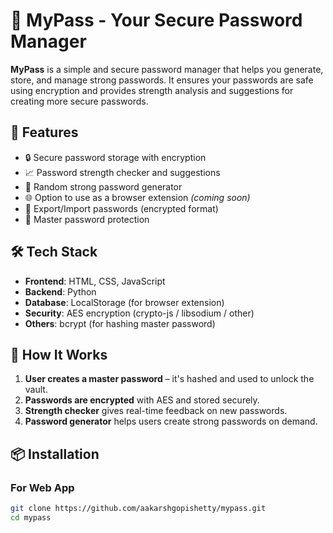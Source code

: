 # 🔐 MyPass - Your Secure Password Manager

**MyPass** is a simple and secure password manager that helps you generate, store, and manage strong passwords. It ensures your passwords are safe using encryption and provides strength analysis and suggestions for creating more secure passwords.

## 🚀 Features

- 🔒 Secure password storage with encryption
- 📈 Password strength checker and suggestions
- 🔑 Random strong password generator
- 🌐 Option to use as a browser extension *(coming soon)*
- 📁 Export/Import passwords (encrypted format)
- 🔐 Master password protection

## 🛠️ Tech Stack

- **Frontend**: HTML, CSS, JavaScript
- **Backend**: Python
- **Database**: LocalStorage (for browser extension)
- **Security**: AES encryption (crypto-js / libsodium / other)
- **Others**: bcrypt (for hashing master password)


## 🧠 How It Works

1. **User creates a master password** – it's hashed and used to unlock the vault.
2. **Passwords are encrypted** with AES and stored securely.
3. **Strength checker** gives real-time feedback on new passwords.
4. **Password generator** helps users create strong passwords on demand.

## 📦 Installation

### For Web App

```bash
git clone https://github.com/aakarshgopishetty/mypass.git
cd mypass
